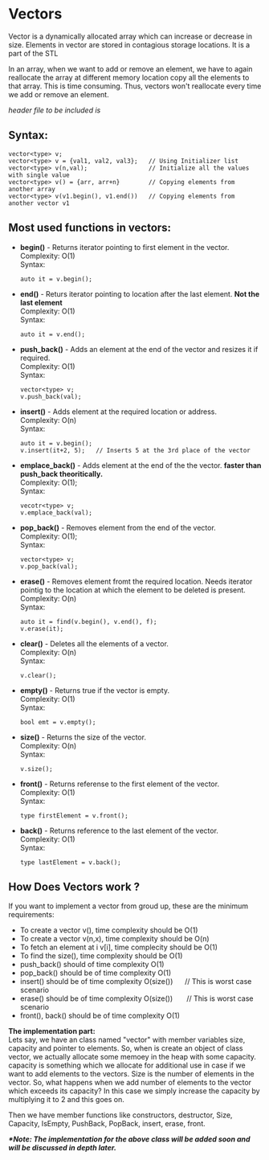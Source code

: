 # Vectors

Vector is a dynamically allocated array which can increase or decrease in size. Elements in vector are stored in contagious storage locations. It is a part of the STL

In an array, when we want to add or remove an element, we have to again reallocate the array at different memory location copy all the elements to that array. This is time consuming. Thus, vectors won't reallocate every time we add or remove an element.

_header file to be included is <vector>_

## Syntax:

```
vector<type> v;
vector<type> v = {val1, val2, val3};   // Using Initializer list
vector<type> v(n,val);                 // Initialize all the values with single value
vector<type> v() = {arr, arr+n}        // Copying elements from another array
vector<type> v(v1.begin(), v1.end())   // Copying elements from another vector v1
```

## Most used functions in vectors:

- **begin()** - Returns iterator pointing to first element in the vector.  
  Complexity: O(1)  
  Syntax:
  ```
  auto it = v.begin();
  ```
- **end()** - Returs iterator pointing to location after the last element. **Not the last element**  
  Complexity: O(1)  
  Syntax:
  ```
  auto it = v.end();
  ```
- **push_back()** - Adds an element at the end of the vector and resizes it if required.  
  Complexity: O(1)  
  Syntax:
  ```
  vector<type> v;
  v.push_back(val);
  ```
- **insert()** - Adds element at the required location or address.  
  Complexity: O(n)  
  Syntax:
  ```
  auto it = v.begin();
  v.insert(it+2, 5);   // Inserts 5 at the 3rd place of the vector
  ```
- **emplace_back()** - Adds element at the end of the the vector. **faster than push_back theoritically.**  
  Complexity: O(1);  
  Syntax:
  ```
  vecotr<type> v;
  v.emplace_back(val);
  ```
- **pop_back()** - Removes element from the end of the vector.  
  Complexity: O(1);  
  Syntax:
  ```
  vector<type> v;
  v.pop_back(val);
  ```
- **erase()** - Removes element fromt the required location. Needs iterator pointig to the location at which the element to be deleted is present.  
  Complexity: O(n)  
  Syntax:
  ```
  auto it = find(v.begin(), v.end(), f);
  v.erase(it);
  ```
- **clear()** - Deletes all the elements of a vector.  
  Complexity: O(n)  
  Syntax:
  ```
  v.clear();
  ```
- **empty()** - Returns true if the vector is empty.  
  Complexity: O(1)  
  Syntax:
  ```
  bool emt = v.empty();
  ```
- **size()** - Returns the size of the vector.  
  Complexity: O(n)  
  Syntax:
  ```
  v.size();
  ```
- **front()** - Returns referense to the first element of the vector.  
  Complexity: O(1)  
  Syntax:
  ```
  type firstElement = v.front();
  ```
- **back()** - Returns reference to the last element of the vector.  
  Complexity: O(1)  
  Syntax:
  ```
  type lastElement = v.back();
  ```

## How Does Vectors work ?

If you want to implement a vector from groud up, these are the minimum requirements:

- To create a vector v(), time complexity should be O(1)
- To create a vector v(n,x), time complexity should be O(n)
- To fetch an element at i v[i], time complecity should be O(1)
- To find the size(), time complexity should be O(1)
- push_back() should of time complexity O(1)
- pop_back() should be of time complexity O(1)
- insert() should be of time complexity O(size()) &nbsp;&nbsp;&nbsp;&nbsp; // This is worst case scenario
- erase() should be of time complexity O(size()) &nbsp;&nbsp;&nbsp;&nbsp;&nbsp; // This is worst case scenario
- front(), back() should be of time complexity O(1)

**The implementation part:**  
Lets say, we have an class named "vector" with member variables size, capacity and pointer to elements. So, when is create an object of class vector, we actually allocate some memoey in the heap with some capacity. capacity is something which we allocate for additional use in case if we want to add elements to the vectors. Size is the number of elements in the vector. So, what happens when we add number of elements to the vector which exceeds its capacity? In this case we simply increase the capacity by multiplying it to 2 and this goes on.

Then we have member functions like constructors, destructor, Size, Capacity, IsEmpty, PushBack, PopBack, insert, erase, front.

**_\*Note: The implementation for the above class will be added soon and will be discussed in depth later._**
